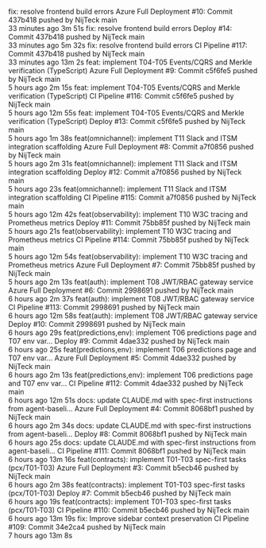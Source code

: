 fix: resolve frontend build errors
Azure Full Deployment #10: Commit 437b418 pushed by NijTeck
main	
 33 minutes ago
 3m 51s
fix: resolve frontend build errors
Deploy #14: Commit 437b418 pushed by NijTeck
main	
 33 minutes ago
 5m 32s
fix: resolve frontend build errors
CI Pipeline #117: Commit 437b418 pushed by NijTeck
main	
 33 minutes ago
 13m 2s
feat: implement T04-T05 Events/CQRS and Merkle verification (TypeScript)
Azure Full Deployment #9: Commit c5f6fe5 pushed by NijTeck
main	
 5 hours ago
 2m 15s
feat: implement T04-T05 Events/CQRS and Merkle verification (TypeScript)
CI Pipeline #116: Commit c5f6fe5 pushed by NijTeck
main	
 5 hours ago
 12m 55s
feat: implement T04-T05 Events/CQRS and Merkle verification (TypeScript)
Deploy #13: Commit c5f6fe5 pushed by NijTeck
main	
 5 hours ago
 1m 38s
feat(omnichannel): implement T11 Slack and ITSM integration scaffolding
Azure Full Deployment #8: Commit a7f0856 pushed by NijTeck
main	
 5 hours ago
 2m 31s
feat(omnichannel): implement T11 Slack and ITSM integration scaffolding
Deploy #12: Commit a7f0856 pushed by NijTeck
main	
 5 hours ago
 23s
feat(omnichannel): implement T11 Slack and ITSM integration scaffolding
CI Pipeline #115: Commit a7f0856 pushed by NijTeck
main	
 5 hours ago
 12m 42s
feat(observability): implement T10 W3C tracing and Prometheus metrics
Deploy #11: Commit 75bb85f pushed by NijTeck
main	
 5 hours ago
 21s
feat(observability): implement T10 W3C tracing and Prometheus metrics
CI Pipeline #114: Commit 75bb85f pushed by NijTeck
main	
 5 hours ago
 12m 54s
feat(observability): implement T10 W3C tracing and Prometheus metrics
Azure Full Deployment #7: Commit 75bb85f pushed by NijTeck
main	
 5 hours ago
 2m 13s
feat(auth): implement T08 JWT/RBAC gateway service
Azure Full Deployment #6: Commit 2998691 pushed by NijTeck
main	
 6 hours ago
 2m 37s
feat(auth): implement T08 JWT/RBAC gateway service
CI Pipeline #113: Commit 2998691 pushed by NijTeck
main	
 6 hours ago
 12m 58s
feat(auth): implement T08 JWT/RBAC gateway service
Deploy #10: Commit 2998691 pushed by NijTeck
main	
 6 hours ago
 29s
feat(predictions,env): implement T06 predictions page and T07 env var…
Deploy #9: Commit 4dae332 pushed by NijTeck
main	
 6 hours ago
 25s
feat(predictions,env): implement T06 predictions page and T07 env var…
Azure Full Deployment #5: Commit 4dae332 pushed by NijTeck
main	
 6 hours ago
 2m 13s
feat(predictions,env): implement T06 predictions page and T07 env var…
CI Pipeline #112: Commit 4dae332 pushed by NijTeck
main	
 6 hours ago
 12m 51s
docs: update CLAUDE.md with spec-first instructions from agent-baseli…
Azure Full Deployment #4: Commit 8068bf1 pushed by NijTeck
main	
 6 hours ago
 2m 34s
docs: update CLAUDE.md with spec-first instructions from agent-baseli…
Deploy #8: Commit 8068bf1 pushed by NijTeck
main	
 6 hours ago
 25s
docs: update CLAUDE.md with spec-first instructions from agent-baseli…
CI Pipeline #111: Commit 8068bf1 pushed by NijTeck
main	
 6 hours ago
 13m 16s
feat(contracts): implement T01-T03 spec-first tasks (pcx/T01-T03)
Azure Full Deployment #3: Commit b5ecb46 pushed by NijTeck
main	
 6 hours ago
 2m 38s
feat(contracts): implement T01-T03 spec-first tasks (pcx/T01-T03)
Deploy #7: Commit b5ecb46 pushed by NijTeck
main	
 6 hours ago
 19s
feat(contracts): implement T01-T03 spec-first tasks (pcx/T01-T03)
CI Pipeline #110: Commit b5ecb46 pushed by NijTeck
main	
 6 hours ago
 13m 19s
fix: Improve sidebar context preservation
CI Pipeline #109: Commit 34e2ca4 pushed by NijTeck
main	
 7 hours ago
 13m 8s